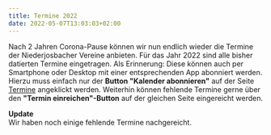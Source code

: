 ```yaml
---
title: Termine 2022
date: 2022-05-07T13:03:03+02:00
---
```

Nach 2 Jahren Corona-Pause können wir nun endlich wieder die Termine der Niederjosbacher Vereine anbieten.
Für das Jahr 2022 sind alle bisher datierten Termine eingetragen.
Als Erinnerung: Diese können auch per Smartphone oder Desktop mit einer entsprechenden App abonniert werden. 
Hierzu muss einfach nur der **Button "Kalender abonnieren"** 
auf der Seite [Termine](/termine) angeklickt werden.
Weiterhin können fehlende Termine gerne über den **"Termin einreichen"-Button** auf der gleichen Seite eingereicht werden.

**Update**  
Wir haben noch einige fehlende Termine nachgereicht.